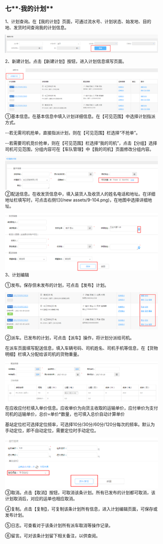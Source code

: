 ## 七**·我的计划**

1、计划查询。在【我的计划】页面，可通过流水号、计划状态、始发地、目的地、发货时间查询我的计划信息。

![](/nassets/c6-1.png)

2、新建计划。点击【新建计划】按钮，进入计划信息填写页面。

![](/nassets/c6-3.png)①基本信息。在基本信息中填入计划详细信息。在【可见范围】中选择计划指派方式。

--若无需司机抢单，直接指派计划，则在【可见范围】栏选择“不抢单”。

--若需要司机竞价抢单，则在【可见范围】栏选择“我的司机”，点击【分组】选择司机可见范围，分组内容可在【车队管理】中【我的司机】页面修改分组内容。

![](/nassets/c6-4.png)②配送信息。在收发货信息中，填入装货人及收货人的姓名电话和地址。在详细地址栏填写时，可点击右侧![](/new assets/9-104.png)，在地图中选择详细地址。

![](/nassets/c6-7.png)3、计划编辑

①发布。保存但未发布的计划，可点击【发布】计划。

![](/nassets/c6-9.png)

②派车。已发布的计划，可点击【派车】操作，将计划分派给司机。

在派车页面填写配送信息，填入车辆号码、司机姓名、司机手机等信息，在【货物明细】栏填入分配给该司机的货物重量。

![](/cassets/c6-7.png)在应收应付栏填入单价信息。应收单价为向货主收取的运输单价，应付单价为支付司机的运输单价，总价=单价\*数量，也可填入总价自动计算单价

基站定位栏可选择定位频率，可选择10分/30分/60分/120分每次的频率。默认为手动定位，即不自动定位，需要定位时手动定位。

![](/nassets/c6-8.png)③取消。点击【取消】按钮，可取消该条计划。所有已发布的计划都可取消，该计划取消后，对应的运单也相应取消。

④复制。点击【复制】，可复制该条计划所有信息，进入计划编辑页面，可保存或发布计划。

⑤日志。可查看对于该条计划所有派车取消等操作记录。

⑥留言。可对该条计划留下相关备注，以供查阅。

